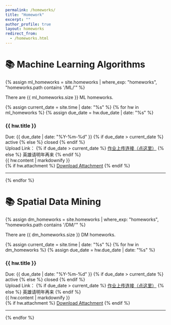 ```yaml
---
permalink: /homeworks/
title: "Homework"
excerpt: ""
author_profile: true
layout: homeworks
redirect_from:
  - /homeworks.html
---
```



# 📚 Machine Learning Algorithms

{% assign ml_homeworks = site.homeworks | where_exp: "homeworks", "homeworks.path contains '/ML/'" %}
<p>There are {{ ml_homeworks.size }} ML homeworks.</p>
{% assign current_date = site.time | date: "%s" %}
{% for hw in ml_homeworks %}
{% assign due_date = hw.due_date | date: "%s" %}
<div class="homework-item">
  <h3>{{ hw.title }}</h3>
  <div class="meta">
    <span class="due-date">Due: {{ due_date | date: "%Y-%m-%d" }}</span>
    {% if due_date > current_date %}
      <span class="status status-active"> active </span>
    {% else %}
      <span class="status status-closed"> closed </span>
    {% endif %}
  </div>
  <div class="upload">
    <span class="upload-label">Upload Link：</span>
    {% if due_date > current_date %}
      <a href="{{ hw.upload_link }}" class="upload-link active-link">作业上传连接（点这里）</a>
    {% else %}
      <span class="upload-link disabled-link">英雄请明年再来</span>
    {% endif %}
  </div>
  <div class="content">
    {{ hw.content | markdownify }}
  </div>
  {% if hw.attachment %}
  <a href="{{ hw.attachment }}" class="btn btn--primary">Download Attachment</a>
  {% endif %}
</div>
<hr>
{% endfor %}


# 📚 Spatial Data Mining

{% assign dm_homeworks = site.homeworks | where_exp: "homeworks", "homeworks.path contains '/DM/'" %}
<p>There are {{ dm_homeworks.size }} DM homeworks.</p>
{% assign current_date = site.time | date: "%s" %}
{% for hw in dm_homeworks %}
{% assign due_date = hw.due_date | date: "%s" %}
<div class="homework-item">
  <h3>{{ hw.title }}</h3>
  <div class="meta">
    <span class="due-date">Due: {{ due_date | date: "%Y-%m-%d" }}</span>
    {% if due_date > current_date %}
      <span class="status status-active"> active </span>
    {% else %}
      <span class="status status-closed"> closed </span>
    {% endif %}
  </div>
  <div class="upload">
    <span class="upload-label">Upload Link：</span>
    {% if due_date > current_date %}
      <a href="{{ hw.upload_link }}" class="upload-link active-link">作业上传连接（点这里）</a>
    {% else %}
      <span class="upload-link disabled-link">英雄请明年再来</span>
    {% endif %}
  </div>
  <div class="content">
    {{ hw.content | markdownify }}
  </div>
  {% if hw.attachment %}
  <a href="{{ hw.attachment }}" class="btn btn--primary">Download Attachment</a>
  {% endif %}
</div>
<hr>
{% endfor %}
